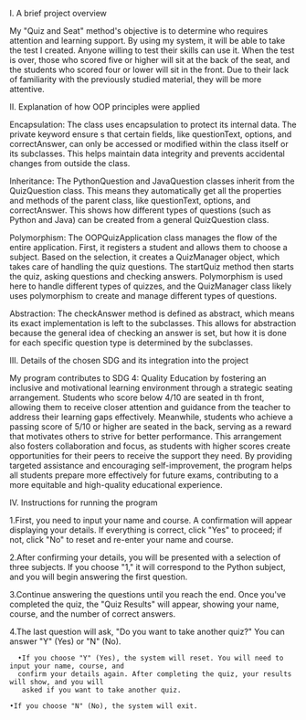 I. A brief project overview

My "Quiz and Seat" method's objective is to determine who requires attention and learning support. By using
my system, it will be able to take the test I created. Anyone willing to test their skills can use it. When
the test is over, those who scored five or higher will sit at the back of the seat, and the students who
scored four or lower will sit in the front. Due to their lack of familiarity with the previously studied
material, they will be more attentive.

II. Explanation of how OOP principles were applied

Encapsulation: The class uses encapsulation to protect its internal data. The private keyword ensure
s that certain fields, like questionText, options, and correctAnswer, can only be accessed or modified
within the class itself or its subclasses. This helps maintain data integrity and prevents accidental
changes from outside the class.

Inheritance: The PythonQuestion and JavaQuestion classes inherit from the QuizQuestion class. This means
they automatically get all the properties and methods of the parent class, like questionText, options,
and correctAnswer. This shows how different types of questions (such as Python and Java) can be created
from a general QuizQuestion class.

Polymorphism: The OOPQuizApplication class manages the flow of the entire application. First, it registers
a student and allows them to choose a subject. Based on the selection, it creates a QuizManager object, which
takes care of handling the quiz questions. The startQuiz method then starts the quiz, asking questions and
checking answers. Polymorphism is used here to handle different types of quizzes, and the QuizManager class
likely uses polymorphism to create and manage different types of questions.

Abstraction: The checkAnswer method is defined as abstract, which means its exact implementation is left to
the subclasses. This allows for abstraction because the general idea of checking an answer is set, but how
it is done for each specific question type is determined by the subclasses.

III. Details of the chosen SDG and its integration into the project

My program contributes to SDG 4: Quality Education by fostering an inclusive and motivational learning
environment through a strategic seating arrangement. Students who score below 4/10 are seated in th
front, allowing them to receive closer attention and guidance from the teacher to address their learning
gaps effectively. Meanwhile, students who achieve a passing score of 5/10 or higher are seated in the
back, serving as a reward that motivates others to strive for better performance. This arrangement also
fosters collaboration and focus, as students with higher scores create opportunities for their peers to
receive the support they need. By providing targeted assistance and encouraging self-improvement, the
program helps all students prepare more effectively for future exams, contributing to a more equitable
and high-quality educational experience.

IV. Instructions for running the program

1.First, you need to input your name and course. A confirmation will appear displaying your details.
If everything is correct, click "Yes" to proceed; if not, click "No" to reset and re-enter your name and course.

2.After confirming your details, you will be presented with a selection of three subjects. If you
choose "1," it will correspond to the Python subject, and you will begin answering the first question.

3.Continue answering the questions until you reach the end. Once you've completed the quiz, the
"Quiz Results" will appear, showing your name, course, and the number of correct answers.

4.The last question will ask, "Do you want to take another quiz?" You can answer "Y" (Yes) or "N" (No).

	  •If you choose "Y" (Yes), the system will reset. You will need to input your name, course, and
      confirm your details again. After completing the quiz, your results will show, and you will 
       asked if you want to take another quiz.

  	•If you choose "N" (No), the system will exit.

